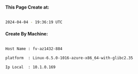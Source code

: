 
   
#### This Page Create at:

```bash

2024-04-04 - 19:36:19 UTC

```

#### Create By Machine:

```bash

Host Name : fv-az1432-884

platform  : Linux-6.5.0-1016-azure-x86_64-with-glibc2.35

Ip Local  : 10.1.0.169

```


